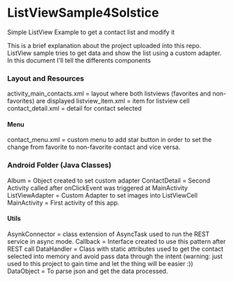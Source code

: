 # ListViewSample4Solstice
Simple ListView Example to get a contact list and modify it

This is a brief explanation about the project uploaded into this repo. ListView sample tries to get data and show the list using a custom adapter. 
In this document I'll tell the differents components


### Layout and Resources

activity_main_contacts.xml = layout where both listviews (favorites and non-favorites) are displayed
listview_item.xml = item for listview cell
contact_detail.xml = detail for contact selected 

#### Menu

contact_menu.xml = custom menu to add star button in order to set the change from favorite to non-favorite contact and vice versa.


### Android Folder (Java Classes)
Album = Object created to set custom adapter 
ContactDetail = Second Activity called after onClickEvent was triggered at MainActivity
ListViewAdapter = Custom Adapter to set images into ListViewCell
MainActivity = First activity of this app.

#### Utils
AsynkConnector = class extension of AsyncTask used to run the REST service in async mode.
Callback = Interface created to use this pattern after REST call
DataHandler = Class with static attributes used to get the contact selected into memory and avoid pass data through the intent (warning: just used to this project to gain time and let the thing will be easier :))
DataObject = To parse json and get the data processed.


